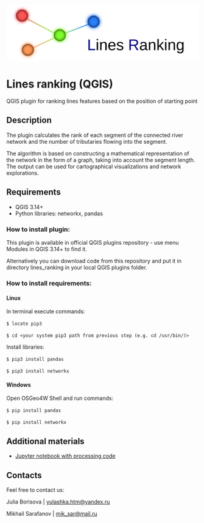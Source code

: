 ![ranking.png](https://raw.githubusercontent.com/ChrisLisbon/QGIS_LinesRankingPlugin/master/images/ranking.png)

# Lines ranking (QGIS)

QGIS plugin for ranking lines features based on the position of starting point

## Description

The plugin calculates the rank of each segment of the connected river network and the number of tributaries flowing into the segment.

The algorithm is based on constructing a mathematical representation of the network in the form of a graph, taking into account the segment length. The output can be used for cartographical visualizations and network explorations.

## Requirements

* QGIS 3.14+
* Python libraries: networkx, pandas

### How to install plugin:

This plugin is available in official QGIS plugins repository - use menu Modules in QGIS 3.14+ to find it.

Alternatively you can download code from this repository and put it in directory lines_ranking in your local QGIS plugins folder.

### How to install requirements:

#### Linux

In terminal execute commands:

`$ locate pip3`

`$ cd <your system pip3 path from previous step (e.g. cd /usr/bin/)>`

Install libraries:

`$ pip3 install pandas`

`$ pip3 install networkx`

#### Windows

Open OSGeo4W Shell and run commands:

`$ pip install pandas`

`$ pip install networkx`

## Additional materials 

* [Jupyter notebook with processing code](https://github.com/Dreamlone/State_Hydrological_Institute/blob/master/River_ranking.ipynb)

## Contacts

Feel free to contact us:

Julia Borisova | yulashka.htm@yandex.ru

Mikhail Sarafanov | mik_sar@mail.ru
